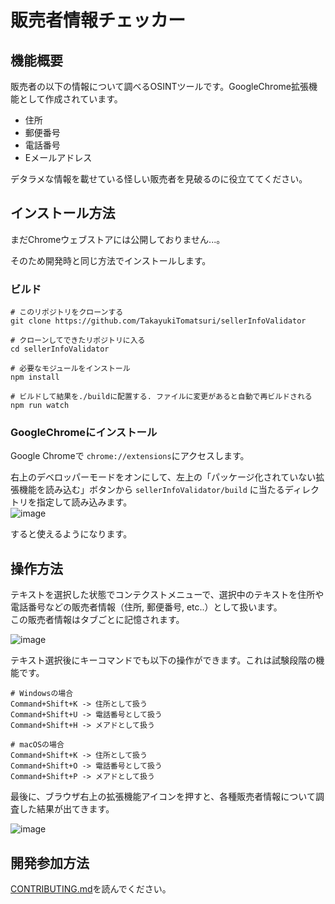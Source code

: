 # 販売者情報チェッカー

## 機能概要
販売者の以下の情報について調べるOSINTツールです。GoogleChrome拡張機能として作成されています。
* 住所
* 郵便番号
* 電話番号
* Eメールアドレス

デタラメな情報を載せている怪しい販売者を見破るのに役立ててください。

## インストール方法
まだChromeウェブストアには公開しておりません...。

そのため開発時と同じ方法でインストールします。
### ビルド

```
# このリポジトリをクローンする
git clone https://github.com/TakayukiTomatsuri/sellerInfoValidator

# クローンしてできたリポジトリに入る
cd sellerInfoValidator

# 必要なモジュールをインストール
npm install

# ビルドして結果を./buildに配置する. ファイルに変更があると自動で再ビルドされる
npm run watch
```
### GoogleChromeにインストール
Google Chromeで `chrome://extensions`にアクセスします。  

右上のデベロッパーモードをオンにして、左上の「パッケージ化されていない拡張機能を読み込む」ボタンから `sellerInfoValidator/build` に当たるディレクトリを指定して読み込みます。  
![image](https://user-images.githubusercontent.com/24310557/94279208-c4c27400-ff86-11ea-9585-485b6f212c99.png)


すると使えるようになります。

## 操作方法
テキストを選択した状態でコンテクストメニューで、選択中のテキストを住所や電話番号などの販売者情報（住所, 郵便番号, etc..）として扱います。  
この販売者情報はタブごとに記憶されます。

![image](https://user-images.githubusercontent.com/24310557/94278584-f555de00-ff85-11ea-9337-3c89bce8bd37.png)



テキスト選択後にキーコマンドでも以下の操作ができます。これは試験段階の機能です。
```
# Windowsの場合
Command+Shift+K -> 住所として扱う
Command+Shift+U -> 電話番号として扱う
Command+Shift+H -> メアドとして扱う

# macOSの場合
Command+Shift+K -> 住所として扱う
Command+Shift+O -> 電話番号として扱う
Command+Shift+P -> メアドとして扱う
```

最後に、ブラウザ右上の拡張機能アイコンを押すと、各種販売者情報について調査した結果が出てきます。

![image](https://user-images.githubusercontent.com/24310557/94330153-a0a17a00-fffc-11ea-8b6c-a21c43e59d5a.png)

## 開発参加方法
[CONTRIBUTING.md](/CONTRIBUTING.md)を読んでください。

